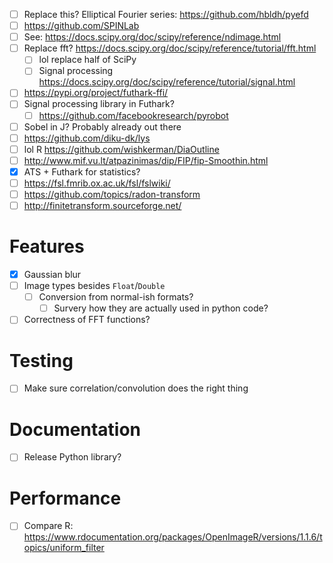 - [ ] Replace this? Elliptical Fourier series: https://github.com/hbldh/pyefd
- [ ] https://github.com/SPINLab
- [ ] See: https://docs.scipy.org/doc/scipy/reference/ndimage.html
- [ ] Replace fft? https://docs.scipy.org/doc/scipy/reference/tutorial/fft.html
  - [ ] lol replace half of SciPy
  - [ ] Signal processing https://docs.scipy.org/doc/scipy/reference/tutorial/signal.html
- [ ] https://pypi.org/project/futhark-ffi/
- [ ] Signal processing library in Futhark?
  - [ ] https://github.com/facebookresearch/pyrobot
- [ ] Sobel in J? Probably already out there
- [ ] https://github.com/diku-dk/lys
- [ ] lol R https://github.com/wishkerman/DiaOutline
- [ ] http://www.mif.vu.lt/atpazinimas/dip/FIP/fip-Smoothin.html
- [x] ATS + Futhark for statistics?
- [ ] https://fsl.fmrib.ox.ac.uk/fsl/fslwiki/
- [ ] https://github.com/topics/radon-transform
- [ ] http://finitetransform.sourceforge.net/
# Features
- [x] Gaussian blur
- [ ] Image types besides `Float`/`Double`
  - [ ] Conversion from normal-ish formats?
    - [ ] Survery how they are actually used in python code?
- [ ] Correctness of FFT functions?
# Testing
- [ ] Make sure correlation/convolution does the right thing
# Documentation
- [ ] Release Python library?
# Performance
- [ ] Compare R: https://www.rdocumentation.org/packages/OpenImageR/versions/1.1.6/topics/uniform_filter
